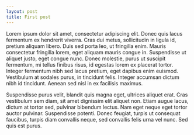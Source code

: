 ```yaml
---
layout: post
title: First post
---
```

Lorem ipsum dolor sit amet, consectetur adipiscing elit. Donec quis lacus fermentum ex hendrerit viverra. Cras dui metus, sollicitudin in ligula id, pretium aliquam libero. Duis sed porta leo, ut fringilla enim. Mauris consectetur fringilla lorem, eget aliquam mauris congue in. Suspendisse ut aliquet justo, eget congue nunc. Donec molestie, purus ut suscipit fermentum, mi tellus finibus risus, id egestas lorem ex placerat tortor. Integer fermentum nibh sed lacus pretium, eget dapibus enim euismod. Vestibulum at sodales purus, in tincidunt felis. Integer accumsan dictum nibh id tincidunt. Aenean sed nisl in ex facilisis maximus.

Suspendisse purus velit, blandit quis magna eget, ultrices aliquet erat. Cras vestibulum sem diam, sit amet dignissim elit aliquet non. Etiam augue lacus, dictum at tortor sed, pulvinar bibendum lectus. Nam eget neque eget tortor auctor pulvinar. Suspendisse potenti. Donec feugiat, turpis ut consequat faucibus, turpis diam convallis neque, sed convallis felis urna vel nunc. Sed quis est purus.
